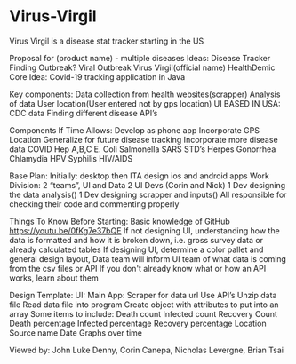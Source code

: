 # Virus-Virgil
Virus Virgil is a disease stat tracker starting in the US

Proposal for (product name)
	- multiple diseases
	Ideas:
Disease Tracker
Finding Outbreak?
Viral Outbreak
Virus Virgil(official name)
HealthDemic
Core Idea:
	Covid-19 tracking application in Java

Key components:
Data collection from health websites(scrapper)
Analysis of data
User location(User entered not by gps location)
UI
BASED IN USA:
CDC data
Finding different disease API’s

Components If Time Allows:
Develop as phone app
Incorporate GPS Location
Generalize for future disease tracking
Incorporate more disease data
COVID
Hep A,B,C
E. Coli
Salmonella
SARS
STD’s
Herpes
Gonorrhea
Chlamydia
HPV
Syphilis
HIV/AIDS


Base Plan:
Initially: desktop then ITA design ios and android apps
Work Division:
2 “teams”, UI and Data
2 UI Devs (Corin and Nick)
1 Dev designing the data analysis()
1 Dev designing scrapper and inputs()
All responsible for checking their code and commenting properly

Things To Know Before Starting:
Basic knowledge of GitHub https://youtu.be/0fKg7e37bQE
If not designing UI, understanding how the data is formatted and how it is broken down, i.e. gross survey data or already calculated tables
If designing UI, determine a color pallet and general design layout, Data team will inform UI team of what data is coming from the csv files or API
If you don't already know what or how an API works, learn about them


Design Template:
UI:
Main App:
Scraper for data url
Use API’s
Unzip data file
Read data file into program
Create object with attributes to put into an array
Some items to include:
Death count
Infected count
Recovery Count
Death percentage
Infected percentage
Recovery percentage
Location
Source name
Date
Graphs over time

Viewed by: John Luke Denny, Corin Canepa, Nicholas Levergne, Brian Tsai
